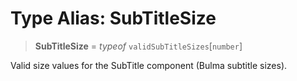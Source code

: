 # Type Alias: SubTitleSize

> **SubTitleSize** = *typeof* `validSubTitleSizes`\[`number`\]

Valid size values for the SubTitle component (Bulma subtitle sizes).
